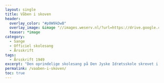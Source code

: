 ```yaml
---
layout: single
title: Våben i skoven
header:
  overlay_color: "#p0W9kDwB"
  overlay_image: &image "//images.weserv.nl/?url=https://drive.google.com/uc?id=1-i-QnYpwJvU9SjMASBFL01D1XmvngE-C&w=2000&a=attention"
  teaser: *image
category:
  - Sange
  - Officiel skolesang
  - Årsskrift
tags:
  - Årsskrift 1949
excerpt: "Den oprindelige skolesang på Den Jyske Idrætsskole skrevet i 1949 af William O. Hansen og Karl-Olav Dahlbæk."
permalink: /vaaben-i-skoven/
toc: true
---
```

